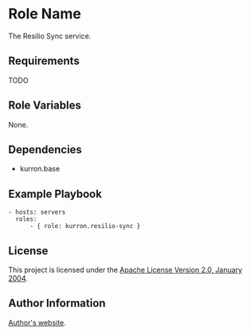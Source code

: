 Role Name
=========

The Resilio Sync service.

Requirements
------------

TODO

Role Variables
--------------

None.

Dependencies
------------

* kurron.base

Example Playbook
----------------

```
- hosts: servers
  roles:
      - { role: kurron.resilio-sync }
```

License
-------

This project is licensed under the [Apache License Version 2.0, January 2004](http://www.apache.org/licenses/).

Author Information
------------------

[Author's website](http://jvmguy.com/).

